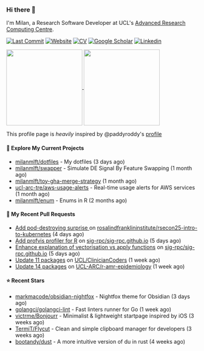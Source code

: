 ### Hi there 👋

I'm Milan, a Research Software Developer at UCL's [Advanced Research Computing
Centre](https://www.ucl.ac.uk/advanced-research-computing/advanced-research-computing-centre).

[![Last Commit](https://img.shields.io/github/last-commit/milanmlft/milanmlft?label=updated)](https://github.com/milanmlft)
[![Website](https://img.shields.io/badge/GitHub%20Pages-222?logo=githubpages&logoColor=fff&style=for-the-badge&style=flat)](https://milanmlft.dev)
[![CV](https://img.shields.io/badge/CV-PDF-pink.svg)](https://milanmlft.netlify.app/uploads/resume.pdf)
[![Google Scholar](https://img.shields.io/badge/Google%20Scholar-4285F4?logo=googlescholar&logoColor=fff&style=for-the-badge&style=flat)](https://scholar.google.com/citations?user=LwW40HQAAAAJ&hl=en)
[![Linkedin](https://img.shields.io/badge/LinkedIn-0A66C2?logo=linkedin&logoColor=fff&style=for-the-badge&style=flat)](http://www.linkedin.com/in/milan-malfait)


<a href="https://github.com/milanmlft/milanmlft#gh-dark-mode-only">
  <img height=200 align="center" src="https://github-readme-stats-paddyroddy.vercel.app/api?username=milanmlft&disable_animations=true&hide_border=true&hide_title=true&include_all_commits=true&rank_icon=github&show=prs_merged,reviews&show_icons=true&theme=tokyonight" />
</a>


<a href="https://github.com/milanmlft/milanmlft#gh-light-mode-only">
  <img height=200 align="center" src="https://github-readme-stats-paddyroddy.vercel.app/api?username=milanmlft&disable_animations=true&hide_border=true&hide_title=true&include_all_commits=true&rank_icon=github&show=prs_merged,reviews&show_icons=true&theme=default" />
</a>

This profile page is _heavily_ inspired by @paddyroddy's [profile](https://github.com/paddyroddy/paddyroddy)

#### 👷 Explore My Current Projects

- [milanmlft/dotfiles](https://github.com/milanmlft/dotfiles) - My dotfiles
  (3 days ago)
- [milanmlft/swapper](https://github.com/milanmlft/swapper) - Simulate DE Signal By Feature Swapping
  (1 month ago)
- [milanmlft/toy-gha-merge-strategy](https://github.com/milanmlft/toy-gha-merge-strategy)
  (1 month ago)
- [ucl-arc-tre/aws-usage-alerts](https://github.com/ucl-arc-tre/aws-usage-alerts) - Real-time usage alerts for AWS services
  (1 month ago)
- [milanmlft/enum](https://github.com/milanmlft/enum) - Enums in R
  (2 months ago)

#### 🔨 My Recent Pull Requests

- [Add pod-destroying surprise ](https://github.com/rosalindfranklininstitute/rsecon25-intro-to-kubernetes/pull/29) on [rosalindfranklininstitute/rsecon25-intro-to-kubernetes](https://github.com/rosalindfranklininstitute/rsecon25-intro-to-kubernetes)
  (4 days ago)
- [Add profvis profiler for R](https://github.com/sig-rpc/sig-rpc.github.io/pull/48) on [sig-rpc/sig-rpc.github.io](https://github.com/sig-rpc/sig-rpc.github.io)
  (5 days ago)
- [Enhance explanation of vectorisation vs apply functions](https://github.com/sig-rpc/sig-rpc.github.io/pull/35) on [sig-rpc/sig-rpc.github.io](https://github.com/sig-rpc/sig-rpc.github.io)
  (5 days ago)
- [Update 11 packages](https://github.com/UCL/ClinicianCoders/pull/62) on [UCL/ClinicianCoders](https://github.com/UCL/ClinicianCoders)
  (1 week ago)
- [Update 14 packages](https://github.com/UCL-ARC/r-amr-epidemiology/pull/74) on [UCL-ARC/r-amr-epidemiology](https://github.com/UCL-ARC/r-amr-epidemiology)
  (1 week ago)

#### ⭐ Recent Stars

- [markmacode/obsidian-nightfox](https://github.com/markmacode/obsidian-nightfox) - Nightfox theme for Obsidian
  (3 days ago)
- [golangci/golangci-lint](https://github.com/golangci/golangci-lint) - Fast linters runner for Go
  (1 week ago)
- [victrme/Bonjourr](https://github.com/victrme/Bonjourr) - Minimalist &amp; lightweight startpage inspired by iOS
  (3 weeks ago)
- [TermiT/Flycut](https://github.com/TermiT/Flycut) - Clean and simple clipboard manager for developers
  (3 weeks ago)
- [bootandy/dust](https://github.com/bootandy/dust) - A more intuitive version of du in rust
  (4 weeks ago)
